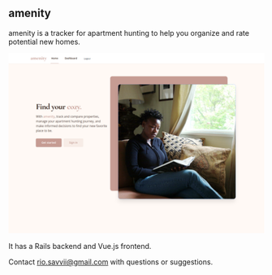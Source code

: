 ## amenity

amenity is a tracker for apartment hunting to help you organize and rate potential new homes.

![woman reading by a window on a couch with decorative pillows](amenity_screenshot.png)

It has a Rails backend and Vue.js frontend.

Contact rio.savvii@gmail.com with questions or suggestions.
